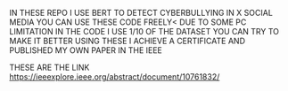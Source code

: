 IN THESE REPO I USE BERT TO DETECT CYBERBULLYING IN X SOCIAL MEDIA 
YOU CAN USE THESE CODE FREELY< DUE TO SOME PC LIMITATION IN THE CODE I USE 1/10 OF THE DATASET YOU CAN TRY TO MAKE IT BETTER
USING THESE I ACHIEVE A CERTIFICATE AND PUBLISHED MY OWN PAPER IN THE IEEE

THESE ARE THE LINK https://ieeexplore.ieee.org/abstract/document/10761832/
